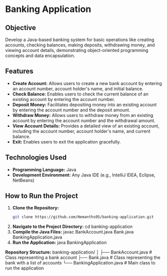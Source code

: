 # Banking Application

## Objective
Develop a Java-based banking system for basic operations like creating accounts, checking balances, making deposits, withdrawing money, and viewing account details, demonstrating object-oriented programming concepts and data encapsulation.

## Features
- **Create Account:** Allows users to create a new bank account by entering an account number, account holder's name, and initial balance.
- **Check Balance:** Enables users to check the current balance of an existing account by entering the account number.
- **Deposit Money:** Facilitates depositing money into an existing account by entering the account number and the deposit amount.
- **Withdraw Money:** Allows users to withdraw money from an existing account by entering the account number and the withdrawal amount.
- **View Account Details:** Provides a detailed view of an existing account, including the account number, account holder's name, and current balance.
- **Exit:** Enables users to exit the application gracefully.

## Technologies Used
- **Programming Language:** Java
- **Development Environment:** Any Java IDE (e.g., IntelliJ IDEA, Eclipse, NetBeans)

## How to Run the Project
1. **Clone the Repository:**
   ```sh
   git clone https://github.com/Hemanths05/banking-application.git
2. **Navigate to the Project Directory:**
   cd banking-application
3. **Compile the Java Files:**
   javac BankAccount.java Bank.java BankingApplication.java
4. **Run the Application:**
   java BankingApplication


**Repository Structure:**
banking-application/
│
├── BankAccount.java          # Class representing a bank account
├── Bank.java                 # Class representing the bank with a list of accounts
└── BankingApplication.java   # Main class to run the application


